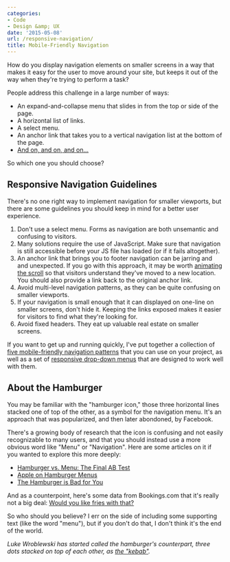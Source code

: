 ```yaml
---
categories:
- Code
- Design &amp; UX
date: '2015-05-08'
url: /responsive-navigation/
title: Mobile-Friendly Navigation
---
```


How do you display navigation elements on smaller screens in a way that makes it easy for the user to move around your site, but keeps it out of the way when they're trying to perform a task?

People address this challenge in a large number of ways:

* An expand-and-collapse menu that slides in from the top or side of the page.
* A horizontal list of links.
* A select menu.
* An anchor link that takes you to a vertical navigation list at the bottom of the page.
* [And on, and on, and on...](http://bradfrost.github.io/this-is-responsive/patterns.html#navigation)

So which one you should choose?

<!--more-->

## Responsive Navigation Guidelines

There's no one right way to implement navigation for smaller viewports, but there are some guidelines you should keep in mind for a better user experience.

1. Don't use a select menu. Forms as navigation are both unsemantic and confusing to visitors.
2. Many solutions require the use of JavaScript. Make sure that navigation is still accessible before your JS file has loaded (or if it fails altogether).
3. An anchor link that brings you to footer navigation can be jarring and and unexpected. If you go with this approach, it may be worth [animating the scroll](https://github.com/cferdinandi/smooth-scroll) so that visitors understand they've moved to a new location. You should also provide a link back to the original anchor link.
4. Avoid multi-level navigation patterns, as they can be quite confusing on smaller viewports.
5. If your navigation is small enough that it can displayed on one-line on smaller screens, don't hide it. Keeping the links exposed makes it easier for visitors to find what they're looking for.
6. Avoid fixed headers. They eat up valuable real estate on smaller screens.

If you want to get up and running quickly, I've put together a collection of [five mobile-friendly navigation patterns](https://github.com/cferdinandi/astro) that you can use on your project, as well as a set of [responsive drop-down menus](https://github.com/cferdinandi/drop) that are designed to work well with them.

## About the Hamburger

You may be familiar with the "hamburger icon," those three horizontal lines stacked one of top of the other, as a symbol for the navigation menu. It's an approach that was popularized, and then later abondoned, by Facebook.

There's a growing body of research that the icon is confusing and not easily recognizable to many users, and that you should instead use a more obvious word like "Menu" or "Navigation". Here are some articles on it if you wanted to explore this more deeply:

* [Hamburger vs. Menu: The Final AB Test](http://exisweb.net/menu-eats-hamburger)
* [Apple on Hamburger Menus](http://blog.manbolo.com/2014/06/30/apple-on-hamburger-menus)
* [The Hamburger is Bad for You](http://mor10.com/hamburger-bad/)

And as a counterpoint, here's some data from Bookings.com that it's really not a big deal: [Would you like fries with that?](http://blog.booking.com/hamburger-menu.html)

So who should you believe? I err on the side of including some supporting text (like the word "menu"), but if you don't do that, I don't think it's the end of the world.

*Luke Wroblewski has started called the hamburger's counterpart, three dots stacked on top of each other, as [the "kebab"](https://twitter.com/lukew/status/590911111358242816).*